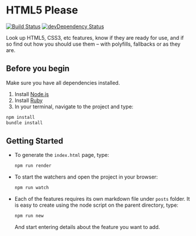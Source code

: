 # HTML5 Please

[![Build Status](https://travis-ci.org/h5bp/html5please.svg?branch=master)](https://travis-ci.org/h5bp/html5please)
[![devDependency Status](https://david-dm.org/h5bp/html5please/dev-status.svg)](https://david-dm.org/h5bp/html5please#info=devDependencies)

Look up HTML5, CSS3, etc features, know if they are ready for use, and if so
find out how you should use them – with polyfills, fallbacks or as they are.

## Before you begin

Make sure you have all dependencies installed.

1. Install [Node.js](http://nodejs.org/#download)
1. Install [Ruby](https://www.ruby-lang.org/en/downloads/)
1. In your terminal, navigate to the project and type:

```sh
npm install
bundle install
```

## Getting Started

* To generate the `index.html` page, type:

  ```sh
  npm run render
  ```

* To start the watchers and open the project in your browser:

  ```sh
  npm run watch
  ```

* Each of the features requires its own markdown file under `posts` folder. It is easy to create using the node script on the parent directory, type:

  ```sh
  npm run new
  ```

  And start entering details about the feature you want to add.
